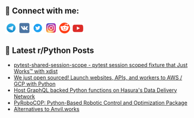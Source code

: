 ## 🔎 Connect with me:
[<img src="https://github.com/bullbesh/bullbesh/blob/main/images/Telegram.png" width="32" height="32" />](https://t.me/bullbesh)
[<img src="https://github.com/bullbesh/bullbesh/blob/main/images/VK.png" width="32" height="32" />](https://vk.com/bullbesh)
[<img src="https://github.com/bullbesh/bullbesh/blob/main/images/Twitter.png" width="32" height="32" />](https://twitter.com/bullbesh1)
[<img src="https://github.com/bullbesh/bullbesh/blob/main/images/Instagram.png" width="32" height="32" />](https://www.instagram.com/bullbesh)
[<img src="https://github.com/bullbesh/bullbesh/blob/main/images/Reddit.png" width="32" height="32" />](https://www.reddit.com/user/bullbesh)
[<img src="https://github.com/bullbesh/bullbesh/blob/main/images/YouTube.png" width="32" height="32" />](https://www.youtube.com/channel/UCtfjRs6uzgq5mfm8S06WTcg)

## 📕 Latest r/Python Posts
<!-- BLOG-POST-LIST:START -->
- [pytest-shared-session-scope - pytest session scoped fixture that Just Works™ with xdist](https://www.reddit.com/r/Python/comments/1f3icze/pytestsharedsessionscope_pytest_session_scoped/)
- [We just open sourced! Launch websites, APIs, and workers to AWS / GCP with Python](https://www.reddit.com/r/Python/comments/1f3hexb/we_just_open_sourced_launch_websites_apis_and/)
- [Host GraphQL backed Python functions on Hasura&#39;s Data Delivery Network](https://www.reddit.com/r/Python/comments/1f3doz9/host_graphql_backed_python_functions_on_hasuras/)
- [PyRoboCOP: Python-Based Robotic Control and Optimization Package](https://www.reddit.com/r/Python/comments/1f3cv8i/pyrobocop_pythonbased_robotic_control_and/)
- [Alternatives to Anvil.works](https://www.reddit.com/r/Python/comments/1f3cs18/alternatives_to_anvilworks/)
<!-- BLOG-POST-LIST:END -->
